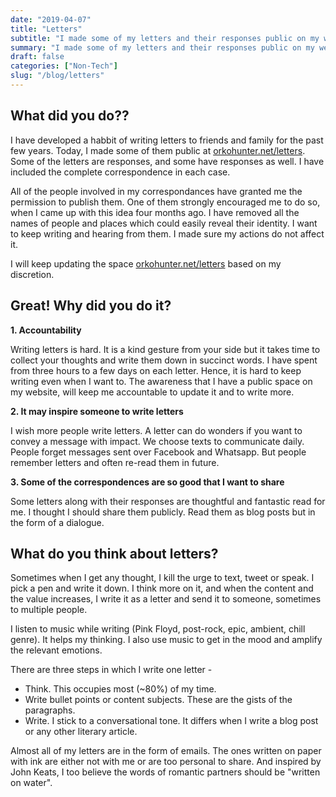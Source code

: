 ```yaml
---
date: "2019-04-07"
title: "Letters"
subtitle: "I made some of my letters and their responses public on my website."
summary: "I made some of my letters and their responses public on my website."
draft: false
categories: ["Non-Tech"]
slug: "/blog/letters"
---
```


## What did you do??

I have developed a habbit of writing letters to friends and family for the past few years. Today, I made some of them public at [orkohunter.net/letters](/letters). Some of the letters are responses, and some have responses as well. I have included the complete correspondence in each case.

All of the people involved in my correspondances have granted me the permission to publish them. One of them strongly encouraged me to do so, when I came up with this idea four months ago. I have removed all the names of people and places which could easily reveal their identity. I want to keep writing and hearing from them. I made sure my actions do not affect it.

I will keep updating the space [orkohunter.net/letters](/letters) based on my discretion.

## Great! Why did you do it?

**1. Accountability**

Writing letters is hard. It is a kind gesture from your side but it takes time to collect your thoughts and write them down in succinct words. I have spent from three hours to a few days on each letter. Hence, it is hard to keep writing even when I want to. The awareness that I have a public space on my website, will keep me accountable to update it and to write more.

**2. It may inspire someone to write letters**

I wish more people write letters. A letter can do wonders if you want to convey a message with impact. We choose texts to communicate daily. People forget messages sent over Facebook and Whatsapp. But people remember letters and often re-read them in future.

**3. Some of the correspondences are so good that I want to share**

Some letters along with their responses are thoughtful and fantastic read for me. I thought I should share them publicly. Read them as blog posts but in the form of a dialogue.

## What do you think about letters?

Sometimes when I get any thought, I kill the urge to text, tweet or speak. I pick a pen and write it down. I think more on it, and when the content and the value increases, I write it as a letter and send it to someone, sometimes to multiple people.

I listen to music while writing (Pink Floyd, post-rock, epic, ambient, chill genre). It helps my thinking. I also use music to get in the mood and amplify the relevant emotions.

There are three steps in which I write one letter -

- Think. This occupies most (~80%) of my time.
- Write bullet points or content subjects. These are the gists of the paragraphs.
- Write. I stick to a conversational tone. It differs when I write a blog post or any other literary article.

Almost all of my letters are in the form of emails. The ones written on paper with ink are either not with me or are too personal to share. And inspired by John Keats, I too believe the words of romantic partners should be "written on water".
